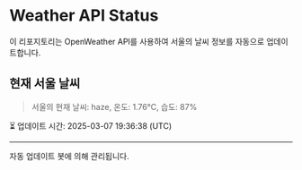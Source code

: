 
# Weather API Status

이 리포지토리는 OpenWeather API를 사용하여 서울의 날씨 정보를 자동으로 업데이트합니다.

## 현재 서울 날씨
> 서울의 현재 날씨: haze, 온도: 1.76°C, 습도: 87%

⏳ 업데이트 시간: 2025-03-07 19:36:38 (UTC)

---
자동 업데이트 봇에 의해 관리됩니다.
